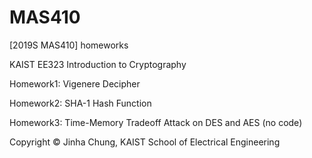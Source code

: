 # MAS410
[2019S MAS410] homeworks

KAIST EE323 Introduction to Cryptography


Homework1: Vigenere Decipher

Homework2: SHA-1 Hash Function

Homework3: Time-Memory Tradeoff Attack on DES and AES (no code)





Copyright © Jinha Chung, KAIST School of Electrical Engineering
